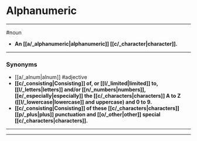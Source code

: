 # Alphanumeric
---
#noun
- **An [[a/_alphanumeric|alphanumeric]] [[c/_character|character]].**
---
### Synonyms
- [[a/_alnum|alnum]]
#adjective
- **[[c/_consisting|Consisting]] of, or [[l/_limited|limited]] to, [[l/_letters|letters]] and/or [[n/_numbers|numbers]], [[e/_especially|especially]] the [[c/_characters|characters]] A to Z ([[l/_lowercase|lowercase]] and uppercase) and 0 to 9.**
- **[[c/_consisting|Consisting]] of these [[c/_characters|characters]] [[p/_plus|plus]] punctuation and [[o/_other|other]] special [[c/_characters|characters]].**
---
---
